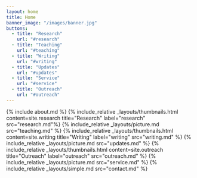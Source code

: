 ```yaml
---
layout: home
title: Home
banner_image: "/images/banner.jpg"
buttons:
  - title: "Research"
    url: "#research"
  - title: "Teaching"
    url: "#teaching"
  - title: "Writing"
    url: "#writing"
  - title: "Updates"
    url: "#updates"
  - title: "Service"
    url: "#service"
  - title: "Outreach"
    url: "#outreach"
---
```


{% include about.md %}
{% include_relative _layouts/thumbnails.html content=site.research title="Research" label="research" src="research.md"%}
{% include_relative _layouts/picture.md src="teaching.md" %}
{% include_relative _layouts/thumbnails.html content=site.writing title="Writing" label="writing" src="writing.md" %}
{% include_relative _layouts/picture.md src="updates.md" %}
{% include_relative _layouts/thumbnails.html content=site.outreach title="Outreach" label="outreach" src="outreach.md" %}
{% include_relative _layouts/picture.md src="service.md" %}
{% include_relative _layouts/simple.md src="contact.md" %}
